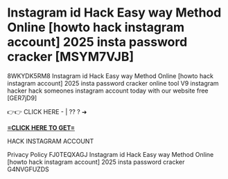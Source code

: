 # Instagram id Hack Easy way Method Online [howto hack instagram account] 2025 insta password cracker [MSYM7VJB]

8WKYDK5RM8 Instagram id Hack Easy way Method Online [howto hack instagram account] 2025 insta password cracker online tool V9 instagram hacker hack someones instagram account today with our website free [GER7jD9]

👉👉 CLICK HERE - | ?? ? ➜ 

**[=CLICK HERE TO GET=](https://www.google.com/url?q=https%3A%2F%2Fappbitly.com%2FSCUXe)**

HACK INSTAGRAM ACCOUNT

Privacy Policy FJ0TEQXAGJ Instagram id Hack Easy way Method Online [howto hack instagram account] 2025 insta password cracker G4NVGFUZDS

